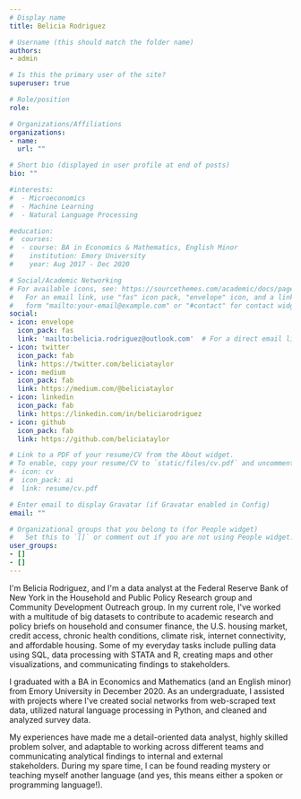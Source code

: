 ```yaml
---
# Display name
title: Belicia Rodriguez

# Username (this should match the folder name)
authors:
- admin

# Is this the primary user of the site?
superuser: true

# Role/position
role:

# Organizations/Affiliations
organizations:
- name:
  url: ""

# Short bio (displayed in user profile at end of posts)
bio: ""

#interests:
#  - Microeconomics
#  - Machine Learning
#  - Natural Language Processing

#education:
#  courses:
#  - course: BA in Economics & Mathematics, English Minor
#    institution: Emory University
#    year: Aug 2017 - Dec 2020

# Social/Academic Networking
# For available icons, see: https://sourcethemes.com/academic/docs/page-builder/#icons
#   For an email link, use "fas" icon pack, "envelope" icon, and a link in the
#   form "mailto:your-email@example.com" or "#contact" for contact widget.
social:
- icon: envelope
  icon_pack: fas
  link: 'mailto:belicia.rodriguez@outlook.com'  # For a direct email link, use "mailto:test@example.org".
- icon: twitter
  icon_pack: fab
  link: https://twitter.com/beliciataylor
- icon: medium
  icon_pack: fab
  link: https://medium.com/@beliciataylor
- icon: linkedin
  icon_pack: fab
  link: https://linkedin.com/in/beliciarodriguez
- icon: github
  icon_pack: fab
  link: https://github.com/beliciataylor

# Link to a PDF of your resume/CV from the About widget.
# To enable, copy your resume/CV to `static/files/cv.pdf` and uncomment the lines below.
#- icon: cv
#  icon_pack: ai
#  link: resume/cv.pdf

# Enter email to display Gravatar (if Gravatar enabled in Config)
email: ""

# Organizational groups that you belong to (for People widget)
#   Set this to `[]` or comment out if you are not using People widget.
user_groups:
- []
- []
---
```


I'm Belicia Rodriguez, and I'm a data analyst at the Federal Reserve Bank of New York in the Household and Public Policy Research group and Community Development Outreach group. In my current role, I've worked with a multitude of big datasets to contribute to academic research and policy briefs on household and consumer finance, the U.S. housing market, credit access, chronic health conditions, climate risk, internet connectivity, and affordable housing. Some of my everyday tasks include pulling data using SQL, data processing with STATA and R, creating maps and other visualizations, and communicating findings to stakeholders.  

I graduated with a BA in Economics and Mathematics (and an English minor) from Emory University in December 2020. As an undergraduate, I assisted with projects where I've created social networks from web-scraped text data, utilized natural language processing in Python, and cleaned and analyzed survey data. 

My experiences have made me a detail-oriented data analyst, highly skilled problem solver, and adaptable to working across different teams and communicating analytical findings to internal and external stakeholders. During my spare time, I can be found reading mystery or teaching myself another language (and yes, this means either a spoken or programming language!).